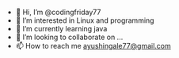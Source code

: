 - 👋 Hi, I’m @codingfriday77
- 👀 I’m interested in Linux and programming
- 🌱 I’m currently learning java 
- 💞️ I’m looking to collaborate on ...
- 📫 How to reach me ayushingale77@gmail.com

<!---
codingfriday77/codingfriday77 is a ✨ special ✨ repository because its `README.md` (this file) appears on your GitHub profile.
You can click the Preview link to take a look at your changes.
--->
